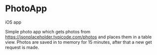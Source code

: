 # PhotoApp
iOS app

Simple photo app which gets photos from https://jsonplaceholder.typicode.com/photos and places them in a table view.
Photos are saved in to memory for 15 minutes, after that a new get request is made.
